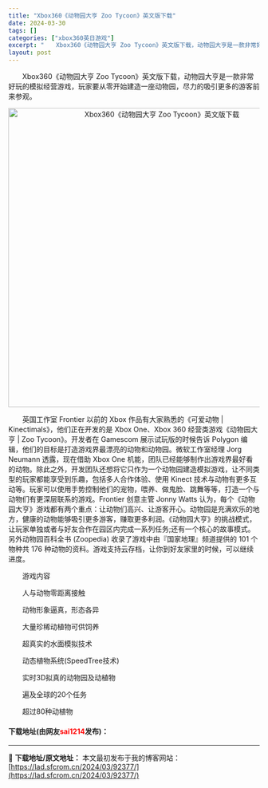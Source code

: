 ```yaml
---
title: "Xbox360《动物园大亨 Zoo Tycoon》英文版下载"
date: 2024-03-30
tags: []
categories: ["xbox360英日游戏"]
excerpt: "　　Xbox360《动物园大亨 Zoo Tycoon》英文版下载，动物园大亨是一款非常好玩的模拟经营游戏，玩家要从零开始建造一座动物园，尽力的吸引更多的游客前来参观。 　　英国工作室 Frontier 以前的 Xbox 作品有大家熟悉的《可爱动物 | Kinectimals》，他们正在开发的是 Xb&hellip;"
layout: post
---
```


 <p>　　Xbox360《动物园大亨 Zoo Tycoon》英文版下载，动物园大亨是一款非常好玩的模拟经营游戏，玩家要从零开始建造一座动物园，尽力的吸引更多的游客前来参观。</p> <p align="center"><img align="" border="0" src="https://lad.sfcrom.cn/wp-content/uploads/2024/03/20240330_6607de8b1bcb9.webp" width="600" alt="Xbox360《动物园大亨 Zoo Tycoon》英文版下载" /></p> <p>　　英国工作室 Frontier 以前的 Xbox 作品有大家熟悉的《可爱动物 | Kinectimals》，他们正在开发的是 Xbox One、Xbox 360 经营类游戏《动物园大亨 | Zoo Tycoon》。开发者在 Gamescom 展示试玩版的时候告诉 Polygon 编辑，他们的目标是打造游戏界最漂亮的动物和动物园。微软工作室经理 Jorg Neumann 透露，现在借助 Xbox One 机能，团队已经能够制作出游戏界最好看的动物。除此之外，开发团队还想将它只作为一个动物园建造模拟游戏，让不同类型的玩家都能享受到乐趣，包括多人合作体验、使用 Kinect 技术与动物有更多互动等。玩家可以使用手势控制他们的宠物，喂养、做鬼脸、跳舞等等，打造一个与动物们有更深层联系的游戏。Frontier 创意主管 Jonny Watts 认为，每个《动物园大亨》游戏都有两个重点：让动物们高兴、让游客开心。动物园是充满欢乐的地方，健康的动物能够吸引更多游客，赚取更多利润。《动物园大亨》的挑战模式，让玩家单独或者与好友合作在园区内完成一系列任务;还有一个核心的故事模式。另外动物园百科全书 (Zoopedia) 收录了游戏中由『国家地理』频道提供的 101 个物种共 176 种动物的资料。游戏支持云存档，让你到好友家里的时候，可以继续进度。</p> <p>　　游戏内容</p> <p>　　人与动物零距离接触</p> <p>　　动物形象逼真，形态各异</p> <p>　　大量珍稀动植物可供饲养</p> <p>　　超真实的水面模拟技术</p> <p>　　动态植物系统(SpeedTree技术)</p> <p>　　实时3D拟真的动物园及动植物</p> <p>　　遍及全球的20个任务</p> <p>　　超过80种动植物</p> <p><h4>下载地址(由网友<font color="red">sai1214</font>发布)：</h4></p> 

---
📖 **下载地址/原文地址：** 本文最初发布于我的博客网站：[https://lad.sfcrom.cn/2024/03/92377/](https://lad.sfcrom.cn/2024/03/92377/)
